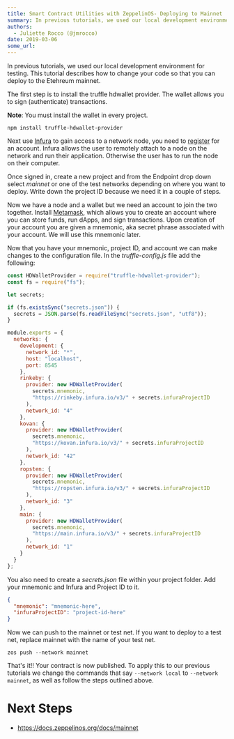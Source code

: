 ```yaml
---
title: Smart Contract Utilities with ZeppelinOS- Deploying to Mainnet
summary: In previous tutorials, we used our local development environment for testing. This tutorial describes how to change your code so that you can deploy to the Etehreum mainnet. The first step is to install the truffle hdwallet provider. The wallet allows you to sign (authenticate) transactions. Note- You must install the wallet in every project.npm install truffle-hdwallet-provider Next use Infura to gain access to a network node, you need to register for an account. Infura allows the user to remot
authors:
  - Juliette Rocco (@jmrocco)
date: 2019-03-06
some_url: 
---
```


In previous tutorials, we used our local development environment for testing. This tutorial describes how to change your code so that you can deploy to the Etehreum mainnet.

The first step is to install the truffle hdwallet provider. The wallet allows you to sign (authenticate) transactions.

**Note**: You must install the wallet in every project.

```shell
npm install truffle-hdwallet-provider
```

Next use [Infura](https://infura.io/) to gain access to a network node, you need to [register](https://infura.io/register) for an account. Infura allows the user to remotely attach to a node on the network and run their application. Otherwise the user has to run the node on their computer.

Once signed in, create a new project and from the Endpoint drop down select _mainnet_ or one of the test networks depending on where you want to deploy. Write down the project ID because we need it in a couple of steps.

Now we have a node and a wallet but we need an account to join the two together. Install [Metamask](https://metamask.io/), which allows you to create an account where you can store funds, run dApps, and sign transactions. Upon creation of your account you are given a mnemonic, aka secret phrase associated with your account. We will use this mnemonic later.

Now that you have your mnemonic, project ID, and account we can make changes to the configuration file. In the _truffle-config.js_ file add the following:

```javascript
const HDWalletProvider = require("truffle-hdwallet-provider");
const fs = require("fs");

let secrets;

if (fs.existsSync("secrets.json")) {
  secrets = JSON.parse(fs.readFileSync("secrets.json", "utf8"));
}

module.exports = {
  networks: {
    development: {
      network_id: "*",
      host: "localhost",
      port: 8545
    },
    rinkeby: {
      provider: new HDWalletProvider(
        secrets.mnemonic,
        "https://rinkeby.infura.io/v3/" + secrets.infuraProjectID
      ),
      network_id: "4"
    },
    kovan: {
      provider: new HDWalletProvider(
        secrets.mnemonic,
        "https://kovan.infura.io/v3/" + secrets.infuraProjectID
      ),
      network_id: "42"
    },
    ropsten: {
      provider: new HDWalletProvider(
        secrets.mnemonic,
        "https://ropsten.infura.io/v3/" + secrets.infuraProjectID
      ),
      network_id: "3"
    },
    main: {
      provider: new HDWalletProvider(
        secrets.mnemonic,
        "https://main.infura.io/v3/" + secrets.infuraProjectID
      ),
      network_id: "1"
    }
  }
};
```

You also need to create a _secrets.json_ file within your project folder. Add your mnemonic and Infura and Project ID to it.

```json
{
  "mnemonic": "mnemonic-here",
  "infuraProjectID": "project-id-here"
}
```

Now we can push to the mainnet or test net. If you want to deploy to a test net, replace mainnet with the name of your test net.

```shell
zos push --network mainnet
```

That's it!! Your contract is now published. To apply this to our previous tutorials we change the commands that say `--network local` to `--network mainnet`, as well as follow the steps outlined above.

# Next Steps

- <https://docs.zeppelinos.org/docs/mainnet>